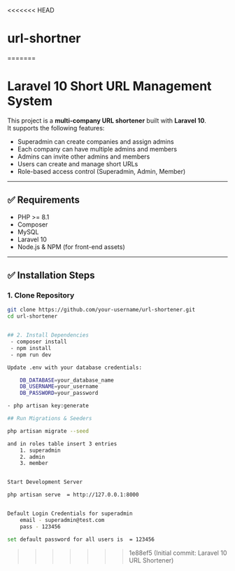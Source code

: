 <<<<<<< HEAD
# url-shortner
=======
# Laravel 10 Short URL Management System

This project is a **multi-company URL shortener** built with **Laravel 10**.  
It supports the following features:

-   Superadmin can create companies and assign admins
-   Each company can have multiple admins and members
-   Admins can invite other admins and members
-   Users can create and manage short URLs
-   Role-based access control (Superadmin, Admin, Member)

---

## ✅ Requirements

-   PHP >= 8.1
-   Composer
-   MySQL
-   Laravel 10
-   Node.js & NPM (for front-end assets)

---

## ✅ Installation Steps

### 1. Clone Repository

```bash
git clone https://github.com/your-username/url-shortener.git
cd url-shortener


## 2. Install Dependencies
 - composer install
 - npm install
 - npm run dev

Update .env with your database credentials:

    DB_DATABASE=your_database_name
    DB_USERNAME=your_username
    DB_PASSWORD=your_password

- php artisan key:generate

## Run Migrations & Seeders

php artisan migrate --seed

and in roles table insert 3 entries
    1. superadmin
    2. admin
    3. member


Start Development Server

php artisan serve  = http://127.0.0.1:8000


Default Login Credentials for superadmin
    email - superadmin@test.com
    pass - 123456

set default password for all users is  = 123456


```
>>>>>>> 1e88ef5 (Initial commit: Laravel 10 URL Shortener)
